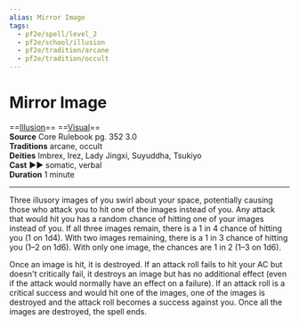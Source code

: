 ```yaml
---
alias: Mirror Image
tags:
  - pf2e/spell/level_2
  - pf2e/school/illusion
  - pf2e/tradition/arcane
  - pf2e/tradition/occult
---
```


# Mirror Image

==[Illusion](../../../Traits/Illusion.md)== ==[Visual](../../../Traits/Visual.md)==  
__Source__ Core Rulebook pg. 352 3.0  
**Traditions** arcane, occult  
**Deities** Imbrex, Irez, Lady Jingxi, Suyuddha, Tsukiyo  
**Cast** ►► somatic, verbal  
**Duration** 1 minute

---

Three illusory images of you swirl about your space, potentially causing those who attack you to hit one of the images instead of you. Any attack that would hit you has a random chance of hitting one of your images instead of you. If all three images remain, there is a 1 in 4 chance of hitting you (1 on 1d4). With two images remaining, there is a 1 in 3 chance of hitting you (1–2 on 1d6). With only one image, the chances are 1 in 2 (1–3 on 1d6).

Once an image is hit, it is destroyed. If an attack roll fails to hit your AC but doesn't critically fail, it destroys an image but has no additional effect (even if the attack would normally have an effect on a failure). If an attack roll is a critical success and would hit one of the images, one of the images is destroyed and the attack roll becomes a success against you. Once all the images are destroyed, the spell ends.
